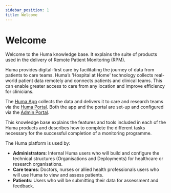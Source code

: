 ```yaml
---
sidebar_position: 1
title: Welcome 
---
```

# Welcome
Welcome to the Huma knowledge base. It explains the suite of products used in the delivery of Remote Patient Monitoring (RPM).

Huma provides digital-first care by facilitating the journey of data from patients to care teams. Huma’s 'Hospital at Home' technology collects real-world patient data remotely and connects patients and clinical teams. This can enable greater access to care from any location and improve efficiency for clinicians. 

The [Huma App](./huma-app/index.md) collects the data and delivers it to care and research teams via the [Huma Portal](./clinician-portal/index.md). Both the app and the portal are set-up and configured via the [Admin Portal](./admin-portal/index.md). 

This knowledge base explains the features and tools included in each of the Huma products and describes how to complete the different tasks necessary for the successful completion of a monitoring programme. 

The Huma platform is used by:
- **Administrators**: Internal Huma users who will build and configure the technical structures (Organisations and Deployments) for healthcare or research organisations.
- **Care teams**: Doctors, nurses or allied health professionals users who will use Huma to view and assess patients.
- **Patients**: Users who will be submitting their data for assessment and feedback.
